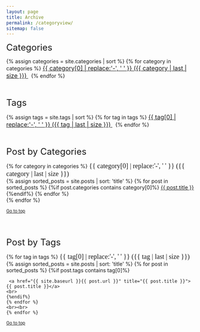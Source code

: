 ```yaml
---
layout: page
title: Archive
permalink: /categoryview/
sitemap: false
---
```

    
<font size="5">Categories</font>
<div>
    {% assign categories = site.categories | sort %}
    {% for category in categories %}
     <span class="site-category">
        <a href="#{{ category | first | slugify }}">
               <font size="3"> {{ category[0] | replace:'-', ' ' }} ({{ category | last | size }}) </font>
        </a>
        &nbsp;
    </span>
    {% endfor %}
</div>

<br>
<br>

<font size="5">Tags</font>
<div>
    {% assign tags = site.tags | sort %}
    {% for tag in tags %}
     <span class="site-tag">
        <a href="#{{ tag | first | slugify }}">
               <font size="3"> {{ tag[0] | replace:'-', ' ' }} ({{ tag | last | size }}) </font>
        </a>
        &nbsp;
    </span>
    {% endfor %}
</div>

<br>
<br>


<font size="5">Post by Categories</font>
<div id="category-index">
    {% for category in categories %}
        <a name="{{ category[0] }}"></a><font size="4" style="font-family:Gentium Basic">{{ category[0] | replace:'-', ' ' }} ({{ category | last | size }}) </font>
        <br>
    {% assign sorted_posts = site.posts | sort: 'title' %}
    {% for post in sorted_posts %}
    {%if post.categories contains category[0]%}
     <a href="{{ site.baseurl }}{{ post.url }}" title="{{ post.title }}">{{ post.title }}</a>
    <br>
    {%endif%}
    {% endfor %}
    <br>
    {% endfor %}
</div>

<small><a href="#">Go to top</a></small>

<br>
<br>


<font size="5">Post by Tags</font>
<div id="tag-index">
    {% for tag in tags %}
        <a name="{{ tag[0] }}"></a><font size="4" style="font-family:Gentium Basic">{{ tag[0] | replace:'-', ' ' }} ({{ tag | last | size }}) </font>
        <br>
    {% assign sorted_posts = site.posts | sort: 'title' %}
    {% for post in sorted_posts %}
    {%if post.tags contains tag[0]%}

     <a href="{{ site.baseurl }}{{ post.url }}" title="{{ post.title }}">{{ post.title }}</a>
    <br>
    {%endif%}
    {% endfor %}
    <br><br>
    {% endfor %}
</div>

<small><a href="#">Go to top</a></small>
